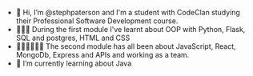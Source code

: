 - 👋 Hi, I’m @stephpaterson and I'm a student with CodeClan studying their Professional Software Development course.
- 👩🏻‍💻 During the first module I've learnt about OOP with Python, Flask, SQL and postgres, HTML and CSS
- 👩🏻‍💻👨🏾‍💻 The second module has all been about JavaScript, React, MongoDb, Express and APIs and working as a team.
- 🌱 I’m currently learning about Java

<!---
stephpaterson/stephpaterson is a ✨ special ✨ repository because its `README.md` (this file) appears on your GitHub profile.
You can click the Preview link to take a look at your changes.
--->
